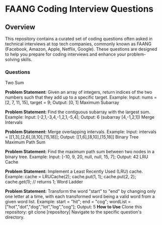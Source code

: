 <h1> FAANG Coding Interview Questions</h1>
<h2>Overview</h2>
This repository contains a curated set of coding questions often asked in technical interviews at top tech companies, commonly known as FAANG (Facebook, Amazon, Apple, Netflix, Google). These questions are designed to help you prepare for coding interviews and enhance your problem-solving skills.

<h3>Questions</h3>

Two Sum

**Problem Statement:** Given an array of integers, return indices of the two numbers such that they add up to a specific target.
Example: Input: nums = [2, 7, 11, 15], target = 9; Output: [0, 1]
Maximum Subarray

**Problem Statement:** Find the contiguous subarray with the largest sum.
Example: Input: [-2,1,-3,4,-1,2,1,-5,4]; Output: 6 (subarray [4,-1,2,1])
Merge Intervals

**Problem Statement:** Merge overlapping intervals.
Example: Input: intervals = [[1,3],[2,6],[8,10],[15,18]]; Output: [[1,6],[8,10],[15,18]]
Binary Tree Maximum Path Sum

**Problem Statement:** Find the maximum path sum between two nodes in a binary tree.
Example: Input: [-10, 9, 20, null, null, 15, 7]; Output: 42
LRU Cache

**Problem Statement:** Implement a Least Recently Used (LRU) cache.
Example: cache = LRUCache(2); cache.put(1, 1); cache.put(2, 2); cache.get(1); // returns 1;
Word Ladder

**Problem Statement:** Transform the word "start" to "end" by changing only one letter at a time, with each transformed word being a valid word from a given word list.
Example: start = "hit"; end = "cog"; wordList = ["hot","dot","dog","lot","log","cog"]; Output: 5
**How to Use**
Clone this repository: git clone [repository]
Navigate to the specific question's directory.

